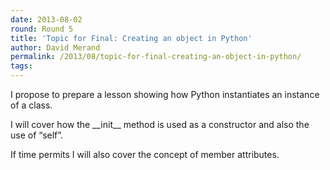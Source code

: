 ```yaml
---
date: 2013-08-02
round: Round 5
title: 'Topic for Final: Creating an object in Python'
author: David Merand
permalink: /2013/08/topic-for-final-creating-an-object-in-python/
tags:
---
```

I propose to prepare a lesson showing how Python instantiates an instance of a class.

I will cover how the \_\_init\_\_ method is used as a constructor and also the use of &#8220;self&#8221;.

If time permits I will also cover the concept of member attributes.

